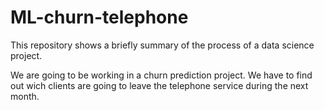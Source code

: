 # ML-churn-telephone

This repository shows a briefly summary of the process of a data science project.

We are going to be working in a churn prediction project. We have to find out wich clients are going to leave the telephone service during the next month.
